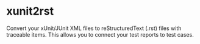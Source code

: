 # xunit2rst
Convert your xUnit/JUnit XML files to reStructuredText (.rst) files with traceable items. This allows you to connect your test reports to test cases.
